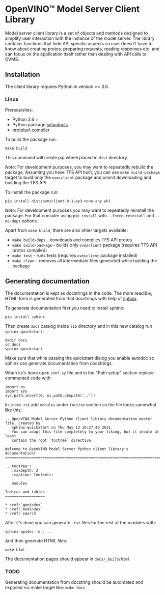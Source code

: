 # OpenVINO&trade; Model Server Client Library

Model server client library is a set of objects and methods designed to simplify user interaction with the instance of the model server. The library contains functions that hide API specific aspects so user doesn't have to know about creating protos, preparing requests, reading responses etc. and can focus on the application itself rather than dealing with API calls to OVMS.


## Installation

The client library requires Python in version >= 3.6.

### Linux

Prerequisites:
 - Python 3.6 +
 - Python package [setuptools](https://pypi.org/project/setuptools/)
 - [protobuf-compiler](https://grpc.io/docs/protoc-installation/)

To build the package run:

   `make build`

This command will create pip wheel placed in `dist` directory.

*Note*: For development purposes, you may want to repeatedly rebuild the package.
Assuming you have TFS API built, you can use `make build-package` target to build only the `ovmsclient` package and ommit downloading and building the TFS API.

To install the package run:

   `pip install dist/ovmsclient-0.1-py3-none-any.whl`

*Note*: For development purposes you may want to repeatedly reinstall the package.
For that consider using `pip install` with `--force-reinstall` and `--no-deps` options.

Apart from `make build`, there are also other targets available:
 - `make build-deps` - downloads and compiles TFS API protos
 - `make build-package` - builds only `ovmsclient` package (requires TFS API protos compiled)
 - `make test` - runs tests (requires `ovmsclient` package installed)
 - `make clean` - removes all intermediate files generated while building the package


## Generating documentation

The documentation is kept as docstrings in the code. The more readible, HTML form is generated from that docstrings with help of [sphinx](https://www.sphinx-doc.org/en/master/). 

To generate documentation first you need to install sphinx:

`pip install sphinx`

Then create `docs` catalog inside `lib` directory and in this new catalog run `sphinx-quickstart`:

```
mkdir docs
cd docs
sphinx-quickstart
```

Make sure that while passing the quickstart dialog you enable autodoc so sphinx can generate documentation from docstrings. 

When its's done open `conf.py` file and in the "Path setup" section replace commented code with:

```
import os
import sys
sys.path.insert(0, os.path.abspath('..'))
```

In `index.rst` add `modules` under `toctree` section so the file looks somewhat like this:

```
.. OpenVINO Model Server Python client library documentation master file, created by
   sphinx-quickstart on Thu May 13 16:27:40 2021.
   You can adapt this file completely to your liking, but it should at least
   contain the root `toctree` directive.

Welcome to OpenVINO Model Server Python client library's documentation!
=======================================================================

.. toctree::
   :maxdepth: 2
   :caption: Contents:

   modules

Indices and tables
==================

* :ref:`genindex`
* :ref:`modindex`
* :ref:`search`

```

After it's done you can generate `.rst` files for the rest of the modules with:

`sphinx-apidoc -o . ..`

And then generate HTML files:

`make html`

The documentation pages should appear in `docs/_build/html`

### TODO
Generating documentation from docstring should be automated and exposed via make target like: `make docs`
